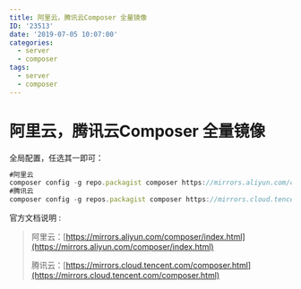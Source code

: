 ```yaml
---
title: 阿里云，腾讯云Composer 全量镜像
ID: '23513'
date: '2019-07-05 10:07:00'
categories:
  - server
  - composer
tags:
  - server
  - composer
---
```


# 阿里云，腾讯云Composer 全量镜像

全局配置，任选其一即可：

``` js 
#阿里云
composer config -g repo.packagist composer https://mirrors.aliyun.com/composer/
#腾讯云
composer config -g repos.packagist composer https://mirrors.cloud.tencent.com/composer/ 
```

官方文档说明 :

> 阿里云：[https://mirrors.aliyun.com/composer/index.html](https://mirrors.aliyun.com/composer/index.html)
> 
> 腾讯云：[https://mirrors.cloud.tencent.com/composer.html](https://mirrors.cloud.tencent.com/composer.html)
 
 
 
 
 
 
 
 
 
 
 
 
 
 
 
 
 
 
 
 
 
